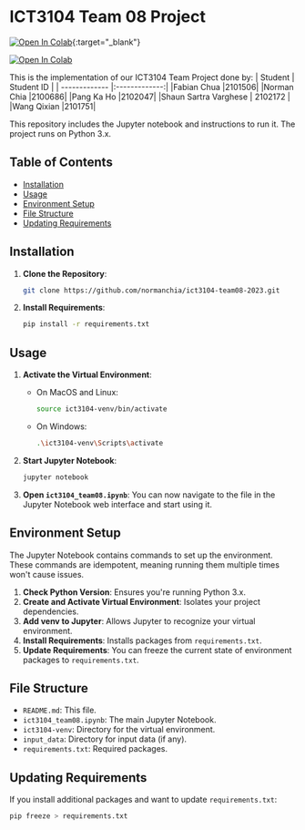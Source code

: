 # ICT3104 Team 08 Project

[![Open In Colab](https://colab.research.google.com/assets/colab-badge.svg)](https://colab.research.google.com/github/normanchia/ict3104-team08-2023/blob/main/ict3104_team08.ipynb){:target="_blank"}

<a href="https://colab.research.google.com/github/normanchia/ict3104-team08-2023/blob/main/ict3104_team08.ipynb" target="_blank">
    <img src="https://colab.research.google.com/assets/colab-badge.svg" alt="Open In Colab"/>
</a>

This is the implementation of our ICT3104 Team Project done by:
| Student | Student ID |
| ------------- |:-------------:|
|Fabian Chua |2101506|
|Norman Chia |2100686|
|Pang Ka Ho |2102047|
|Shaun Sartra Varghese | 2102172 |
|Wang Qixian |2101751|

This repository includes the Jupyter notebook and instructions to run it. The project runs on Python 3.x.

## Table of Contents

- [Installation](#installation)
- [Usage](#usage)
- [Environment Setup](#environment-setup)
- [File Structure](#file-structure)
- [Updating Requirements](#updating-requirements)

## Installation

1. **Clone the Repository**:

    ```bash
    git clone https://github.com/normanchia/ict3104-team08-2023.git
    ```

2. **Install Requirements**:

    ```bash
    pip install -r requirements.txt
    ```

## Usage

1. **Activate the Virtual Environment**:

    - On MacOS and Linux:

        ```bash
        source ict3104-venv/bin/activate
        ```

    - On Windows:

        ```bash
        .\ict3104-venv\Scripts\activate
        ```

2. **Start Jupyter Notebook**:

    ```bash
    jupyter notebook
    ```

3. **Open `ict3104_team08.ipynb`**: You can now navigate to the file in the Jupyter Notebook web interface and start using it.

## Environment Setup

The Jupyter Notebook contains commands to set up the environment. These commands are idempotent, meaning running them multiple times won't cause issues.

1. **Check Python Version**: Ensures you're running Python 3.x.
2. **Create and Activate Virtual Environment**: Isolates your project dependencies.
3. **Add venv to Jupyter**: Allows Jupyter to recognize your virtual environment.
4. **Install Requirements**: Installs packages from `requirements.txt`.
5. **Update Requirements**: You can freeze the current state of environment packages to `requirements.txt`.

## File Structure

- `README.md`: This file.
- `ict3104_team08.ipynb`: The main Jupyter Notebook.
- `ict3104-venv`: Directory for the virtual environment.
- `input_data`: Directory for input data (if any).
- `requirements.txt`: Required packages.

## Updating Requirements

If you install additional packages and want to update `requirements.txt`:

```bash
pip freeze > requirements.txt
```
